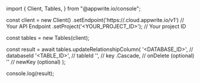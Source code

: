 import { Client, Tables,  } from "@appwrite.io/console";

const client = new Client()
    .setEndpoint('https://<REGION>.cloud.appwrite.io/v1') // Your API Endpoint
    .setProject('<YOUR_PROJECT_ID>'); // Your project ID

const tables = new Tables(client);

const result = await tables.updateRelationshipColumn(
    '<DATABASE_ID>', // databaseId
    '<TABLE_ID>', // tableId
    '', // key
    .Cascade, // onDelete (optional)
    '' // newKey (optional)
);

console.log(result);
